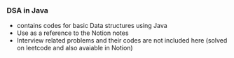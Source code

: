 ### DSA in Java
- contains codes for basic Data structures using Java
- Use as a reference to the Notion notes
- Interview related problems and their codes are not included here (solved on leetcode and also avaiable in Notion)

